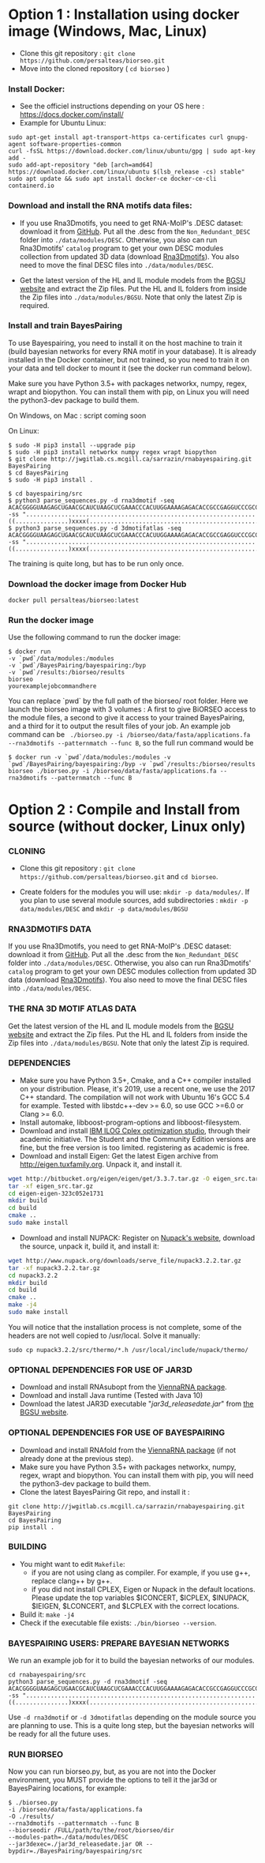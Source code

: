 Option 1 : Installation using docker image (Windows, Mac, Linux)
==================================
* Clone this git repository : `git clone https://github.com/persalteas/biorseo.git` 
* Move into the cloned repository ( `cd biorseo` )

### Install Docker:
* See the officiel instructions depending on your OS here : https://docs.docker.com/install/
* Example for Ubuntu Linux:
```
sudo apt-get install apt-transport-https ca-certificates curl gnupg-agent software-properties-common
curl -fsSL https://download.docker.com/linux/ubuntu/gpg | sudo apt-key add -
sudo add-apt-repository "deb [arch=amd64] https://download.docker.com/linux/ubuntu $(lsb_release -cs) stable"
sudo apt update && sudo apt install docker-ce docker-ce-cli containerd.io
```

### Download and install the RNA motifs data files:
* If you use Rna3Dmotifs, you need to get RNA-MoIP's .DESC dataset: download it from [GitHub](https://github.com/McGill-CSB/RNAMoIP/blob/master/CATALOGUE.tgz). Put all the .desc from the `Non_Redundant_DESC` folder into `./data/modules/DESC`. Otherwise, you also can run Rna3Dmotifs' `catalog` program to get your own DESC modules collection from updated 3D data (download [Rna3Dmotifs](https://rna3dmotif.lri.fr/Rna3Dmotif.tgz)). You also need to move the final DESC files into `./data/modules/DESC`.

* Get the latest version of the HL and IL module models from the [BGSU website](http://rna.bgsu.edu/data/jar3d/models/) and extract the Zip files. Put the HL and IL folders from inside the Zip files into `./data/modules/BGSU`. Note that only the latest Zip is required.

### Install and train BayesPairing
To use Bayespairing, you need to install it on the host machine to train it (build bayesian networks for every RNA motif in your database). It is already installed in the Docker container, but not trained, so you need to train it on your data and tell docker to mount it (see the docker run command below).

Make sure you have Python 3.5+ with packages networkx, numpy, regex, wrapt and biopython. You can install them with pip, on Linux you will need the python3-dev package to build them.

On Windows, on Mac : script coming soon

On Linux:
```
$ sudo -H pip3 install --upgrade pip
$ sudo -H pip3 install networkx numpy regex wrapt biopython
$ git clone http://jwgitlab.cs.mcgill.ca/sarrazin/rnabayespairing.git BayesPairing
$ cd BayesPairing
$ sudo -H pip3 install .

$ cd bayespairing/src
$ python3 parse_sequences.py -d rna3dmotif -seq ACACGGGGUAAGAGCUGAACGCAUCUAAGCUCGAAACCCACUUGGAAAAGAGACACCGCCGAGGUCCCGCGUACAAGACGCGGUCGAUAGACUCGGGGUGUGCGCGUCGAGGUAACGAGACGUUAAGCCCACGAGCACUAACAGACCAAAGCCAUCAU -ss ".................................................................((...............)xxxx(...................................................)xxx).............."
$ python3 parse_sequences.py -d 3dmotifatlas -seq ACACGGGGUAAGAGCUGAACGCAUCUAAGCUCGAAACCCACUUGGAAAAGAGACACCGCCGAGGUCCCGCGUACAAGACGCGGUCGAUAGACUCGGGGUGUGCGCGUCGAGGUAACGAGACGUUAAGCCCACGAGCACUAACAGACCAAAGCCAUCAU -ss ".................................................................((...............)xxxx(...................................................)xxx).............."
```
The training is quite long, but has to be run only once.

### Download the docker image from Docker Hub
`docker pull persalteas/biorseo:latest`

### Run the docker image
Use the following command to run the docker image:
```
$ docker run 
-v `pwd`/data/modules:/modules 
-v `pwd`/BayesPairing/bayespairing:/byp 
-v `pwd`/results:/biorseo/results 
biorseo 
yourexamplejobcommandhere
```
You can replace \`pwd\` by the full path of the biorseo/ root folder. Here we launch the biorseo image with 3 volumes : A first to give BiORSEO access to the module files, a second to give it access to your trained BayesPairing, and a third for it to output the result files of your job. An example job command can be ` ./biorseo.py -i /biorseo/data/fasta/applications.fa  --rna3dmotifs --patternmatch --func B`, so the full run command would be 
```
$ docker run -v `pwd`/data/modules:/modules -v `pwd`/BayesPairing/bayespairing:/byp -v `pwd`/results:/biorseo/results biorseo ./biorseo.py -i /biorseo/data/fasta/applications.fa --rna3dmotifs --patternmatch --func B
```

Option 2 : Compile and Install from source (without docker, Linux only)
==================================

### CLONING
* Clone this git repository : `git clone https://github.com/persalteas/biorseo.git` and `cd biorseo`.

* Create folders for the modules you will use: `mkdir -p data/modules/`. If you plan to use several module sources, add subdirectories : `mkdir -p data/modules/DESC` and `mkdir -p data/modules/BGSU`

### RNA3DMOTIFS DATA

If you use Rna3Dmotifs, you need to get RNA-MoIP's .DESC dataset: download it from [GitHub](https://github.com/McGill-CSB/RNAMoIP/blob/master/CATALOGUE.tgz). Put all the .desc from the `Non_Redundant_DESC` folder into `./data/modules/DESC`. Otherwise, you also can run Rna3Dmotifs' `catalog` program to get your own DESC modules collection from updated 3D data (download [Rna3Dmotifs](https://rna3dmotif.lri.fr/Rna3Dmotif.tgz)). You also need to move the final DESC files into `./data/modules/DESC`.

### THE RNA 3D MOTIF ATLAS DATA

Get the latest version of the HL and IL module models from the [BGSU website](http://rna.bgsu.edu/data/jar3d/models/) and extract the Zip files. Put the HL and IL folders from inside the Zip files into `./data/modules/BGSU`. Note that only the latest Zip is required.


### DEPENDENCIES
- Make sure you have Python 3.5+, Cmake, and a C++ compiler installed on your distribution. Please, it's 2019, use a recent one, we use the 2017 C++ standard. The compilation will not work with Ubuntu 16's GCC 5.4 for example. Tested with libstdc++-dev >= 6.0, so use GCC >=6.0 or Clang >= 6.0.
- Install automake, libboost-program-options and libboost-filesystem.
- Download and install [IBM ILOG Cplex optimization studio](https://www.ibm.com/analytics/cplex-optimizer), through their academic initiative. The Student and the Community Edition versions are fine, but the free version is too limited. registering as academic is free.
- Download and install Eigen: Get the latest Eigen archive from http://eigen.tuxfamily.org. Unpack it, and install it.
```bash
wget http://bitbucket.org/eigen/eigen/get/3.3.7.tar.gz -O eigen_src.tar.gz
tar -xf eigen_src.tar.gz
cd eigen-eigen-323c052e1731
mkdir build
cd build
cmake ..
sudo make install
```
- Download and install NUPACK: Register on [Nupack's website](http://www.nupack.org/downloads/source), download the source, unpack it, build it, and install it:
```bash
wget http://www.nupack.org/downloads/serve_file/nupack3.2.2.tar.gz
tar -xf nupack3.2.2.tar.gz
cd nupack3.2.2
mkdir build
cd build
cmake ..
make -j4
sudo make install
```
You will notice that the installation process is not complete, some of the headers are not well copied to /usr/local. Solve it manually:
```
sudo cp nupack3.2.2/src/thermo/*.h /usr/local/include/nupack/thermo/
```
### OPTIONAL DEPENDENCIES FOR USE OF JAR3D
- Download and install RNAsubopt from the [ViennaRNA package](https://www.tbi.univie.ac.at/RNA/).
- Download and install Java runtime (Tested with Java 10)
- Download the latest JAR3D executable "*jar3d_releasedate.jar*" from [the BGSU website](http://rna.bgsu.edu/data/jar3d/models/). 
  

### OPTIONAL DEPENDENCIES FOR USE OF BAYESPAIRING
- Download and install RNAfold from the [ViennaRNA package](https://www.tbi.univie.ac.at/RNA/) (if not already done at the previous step).
- Make sure you have Python 3.5+ with packages networkx, numpy, regex, wrapt and biopython. You can install them with pip, you will need the python3-dev package to build them.
- Clone the latest BayesPairing Git repo, and install it : 
```
git clone http://jwgitlab.cs.mcgill.ca/sarrazin/rnabayespairing.git BayesPairing
cd BayesPairing
pip install .
```

### BUILDING
* You might want to edit `Makefile`:
    - if you are not using clang as compiler. For example, if you use g++, replace clang++ by g++.
    - if you did not install CPLEX, Eigen or Nupack in the default locations. Please update the top variables $ICONCERT, $ICPLEX, $INUPACK, $IEIGEN, $LCONCERT, and $LCPLEX with the correct locations.
* Build it: `make -j4`
* Check if the executable file exists: `./bin/biorseo --version`.

### BAYESPAIRING USERS: PREPARE BAYESIAN NETWORKS
We run an example job for it to build the bayesian networks of our modules.
```
cd rnabayespairing/src
python3 parse_sequences.py -d rna3dmotif -seq ACACGGGGUAAGAGCUGAACGCAUCUAAGCUCGAAACCCACUUGGAAAAGAGACACCGCCGAGGUCCCGCGUACAAGACGCGGUCGAUAGACUCGGGGUGUGCGCGUCGAGGUAACGAGACGUUAAGCCCACGAGCACUAACAGACCAAAGCCAUCAU -ss ".................................................................((...............)xxxx(...................................................)xxx).............."
```
Use `-d rna3dmotif` or `-d 3dmotifatlas` depending on the module source you are planning to use.
This is a quite long step, but the bayesian networks will be ready for all the future uses.

### RUN BIORSEO
Now you can run biorseo.py, but, as you are not into the Docker environment, you MUST provide the options to tell it the jar3d or BayesPairing locations, for example:
```
$ ./biorseo.py 
-i /biorseo/data/fasta/applications.fa 
-O ./results/
--rna3dmotifs --patternmatch --func B 
--biorseodir /FULL/path/to/the/root/biorseo/dir
--modules-path=./data/modules/DESC 
--jar3dexec=./jar3d_releasedate.jar OR --bypdir=./BayesPairing/bayespairing/src
```
